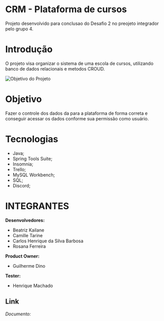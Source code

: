 # CRM - Plataforma de cursos 
Projeto desenvolvido para conclusao do Desafio 2 no preojeto integrador pelo grupo 4.

# Introdução
O projeto visa organizar o sistema de uma escola de cursos, utilizando banco de dados relacionais e metodos CROUD.


![Objetivo do Projeto](https://cdn.pixabay.com/photo/2016/11/29/02/02/goal-1867167_1280.jpg)
# Objetivo
Fazer o controle dos dados da para a plataforma de forma correta e conseguir acessar os dados conforme sua permissão como usuário. 

# Tecnologias 
* Java;
* Spring Tools Suite;
* Insomnia;
* Trello;
* MySQL Workbench;
* SQL;
* Discord;


# INTEGRANTES 

**Desenvolvedores:**
- Beatriz Kailane
- Camille Tarine
- Carlos Henrique da Silva Barbosa
- Rosana Ferreira

**Product Owner:**
- Guilherme Dino

**Tester:**
- Henrique Machado


## Link
*Documento:*
